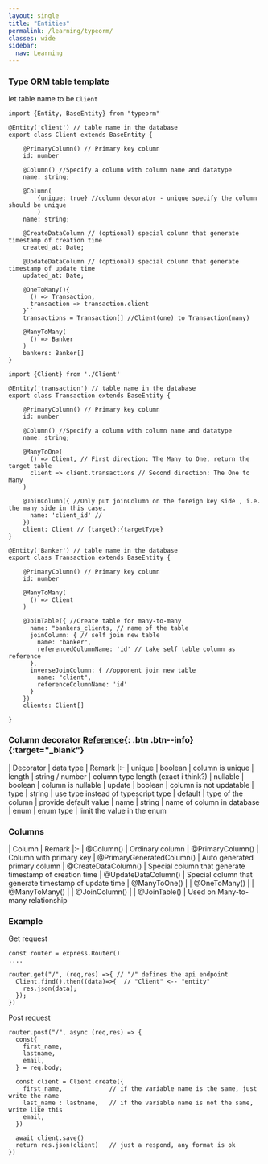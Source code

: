 ```yaml
---
layout: single
title: "Entities"
permalink: /learning/typeorm/
classes: wide
sidebar:
  nav: Learning
---
```


### Type ORM table template

let table name to be `Client`
```
import {Entity, BaseEntity} from "typeorm"

@Entity('client') // table name in the database
export class Client extends BaseEntity {

    @PrimaryColumn() // Primary key column
    id: number

    @Column() //Specify a column with column name and datatype
    name: string;
    
    @Column(
        {unique: true} //column decorator - unique specify the column should be unique
        ) 
    name: string;

    @CreateDataColumn // (optional) special column that generate timestamp of creation time
    created_at: Date;

    @UpdateDataColumn // (optional) special column that generate timestamp of update time
    updated_at: Date;

    @OneToMany(){
      () => Transaction,
      transaction => transaction.client
    }``
    transactions = Transaction[] //Client(one) to Transaction(many)

    @ManyToMany(
      () => Banker
    )
    bankers: Banker[]
}

```

```
import {Client} from './Client'

@Entity('transaction') // table name in the database
export class Transaction extends BaseEntity {

    @PrimaryColumn() // Primary key column
    id: number

    @Column() //Specify a column with column name and datatype
    name: string;
    
    @ManyToOne(
      () => Client, // First direction: The Many to One, return the target table
      client => client.transactions // Second direction: The One to Many
    )

    @JoinColumn({ //Only put joinColumn on the foreign key side , i.e. the many side in this case.
      name: 'client_id' //
    })
    client: Client // {target}:{targetType}
}
```

```
@Entity('Banker') // table name in the database
export class Transaction extends BaseEntity {

    @PrimaryColumn() // Primary key column
    id: number

    @ManyToMany(
      () => Client
    )

    @JoinTable({ //Create table for many-to-many
      name: "bankers_clients, // name of the table
      joinColumn: { // self join new table
        name: "banker",
        referencedColumnName: 'id' // take self table column as reference
      },
      inverseJoinColumn: { //opponent join new table
        name: "client",
        referenceColumnName: 'id' 
      }
    })
    clients: Client[]

}
```

### Column decorator [Reference](https://orkhan.gitbook.io/typeorm/docs/decorator-reference#column-decorators){: .btn .btn--info}{:target="\_blank"}

| Decorator | data type | Remark 
|:-
| unique | boolean | column is unique
| length | string / number | column type length (exact i think?)
| nullable | boolean | column is nullable
| update | boolean | column is not updatable
| type | string | use type instead of typescript type
| default | type of the column | provide default value
| name | string | name of column in database
| enum | enum type | limit the value in the enum

### Columns
| Column | Remark 
|:-
| @Column() | Ordinary column
| @PrimaryColumn() | Column with primary key
| @PrimaryGeneratedColumn() | Auto generated primary column
| @CreateDataColumn() | Special column that generate timestamp of creation time
| @UpdateDataColumn() | Special column that generate timestamp of update time
| @ManyToOne() | 
| @OneToMany() | 
| @ManyToMany() |
| @JoinColumn() | 
| @JoinTable() | Used on Many-to-many relationship

### Example

Get request
```
const router = express.Router()
....

router.get("/", (req,res) =>{ // "/" defines the api endpoint
  Client.find().then((data)=>{  // "Client" <-- "entity"
    res.json(data);
  });
})
```

Post request
```
router.post("/", async (req,res) => {
  const{
    first_name,
    lastname,
    email,
  } = req.body;

  const client = Client.create({
    first_name,             // if the variable name is the same, just write the name
    last_name : lastname,   // if the variable name is not the same, write like this
    email,
  })

  await client.save()
  return res.json(client)   // just a respond, any format is ok
})
```